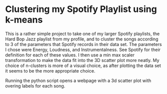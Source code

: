 # Clustering my Spotify Playlist using k-means
This is a rather simple project to take one of my larger Spotify playlists, the Hard Bop Jazz playlist from my profile, and to cluster the songs according to 3 of the parameters that Spotify records in their data set. The parameters I chose were Energy, Loudness, and Instrumentalness. See Spotify for their definition for each of these values. I then use a min max scaler transformation to make the data fit into the 3D scatter plot more neatly. My choice of n-clusters is more of a visual choice, as after plotting the data set it seems to be the more appropriate choice.

Running the python script opens a webpage with a 3d scatter plot with overing labels for each song.

